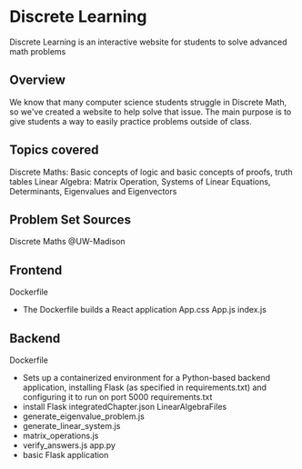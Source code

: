 # Discrete Learning
Discrete Learning is an interactive website for students to solve advanced math problems

## Overview
We know that many computer science students struggle in Discrete Math, so we've created a website to help solve that issue. The main purpose is to give students a way to easily practice problems outside of class. 

## Topics covered
Discrete Maths: Basic concepts of logic and basic concepts of proofs, truth tables
Linear Algebra: Matrix Operation, Systems of Linear Equations, Determinants, Eigenvalues and Eigenvectors

## Problem Set Sources
Discrete Maths @UW-Madison

## Frontend
Dockerfile
- The Dockerfile builds a React application
App.css
App.js
index.js

## Backend
Dockerfile
- Sets up a containerized environment for a Python-based backend application, installing Flask (as specified in requirements.txt) and configuring it to run on port 5000
requirements.txt
- install Flask
integratedChapter.json
LinearAlgebraFiles
- generate_eigenvalue_problem.js
- generate_linear_system.js
- matrix_operations.js
- verify_answers.js
app.py
- basic Flask application

